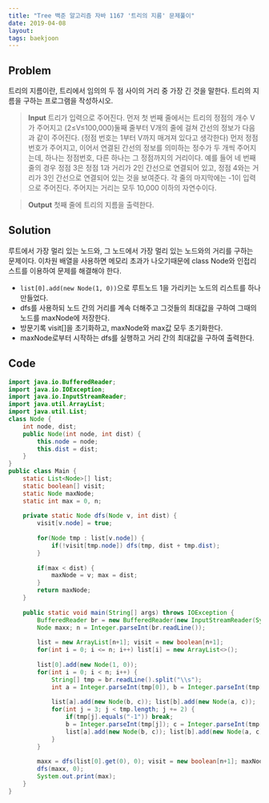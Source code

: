 ```yaml
---
title: "Tree 백준 알고리즘 자바 1167 '트리의 지름' 문제풀이"
date: 2019-04-08
layout:
tags: baekjoon
---
```



## Problem
트리의 지름이란, 트리에서 임의의 두 점 사이의 거리 중 가장 긴 것을 말한다. 트리의 지름을 구하는 프로그램을 작성하시오.

> <b>Input</b>
트리가 입력으로 주어진다. 먼저 첫 번째 줄에서는 트리의 정점의 개수 V가 주어지고 (2≤V≤100,000)둘째 줄부터 V개의 줄에 걸쳐 간선의 정보가 다음과 같이 주어진다. (정점 번호는 1부터 V까지 매겨져 있다고 생각한다)
먼저 정점 번호가 주어지고, 이어서 연결된 간선의 정보를 의미하는 정수가 두 개씩 주어지는데, 하나는 정점번호, 다른 하나는 그 정점까지의 거리이다. 예를 들어 네 번째 줄의 경우 정점 3은 정점 1과 거리가 2인 간선으로 연결되어 있고, 정점 4와는 거리가 3인 간선으로 연결되어 있는 것을 보여준다. 각 줄의 마지막에는 -1이 입력으로 주어진다. 주어지는 거리는 모두 10,000 이하의 자연수이다.

> <b>Output</b>
첫째 줄에 트리의 지름을 출력한다.

## Solution
루트에서 가장 멀리 있는 노드와, 그 노드에서 가장 멀리 있는 노드와의 거리를 구하는 문제이다.
이차원 배열을 사용하면 메모리 초과가 나오기때문에 class Node와 인접리스트를 이용하여 문제를 해결해야 한다.
- `list[0].add(new Node(1, 0))`으로 루트노드 1을 가리키는 노드의 리스트를 하나 만들었다.
- dfs를 사용하되 노드 간의 거리를 계속 더해주고 그것들의 최대값을 구하여 그때의 노드를 maxNode에 저장한다.
- 방문기록 visit[]을 초기화하고, maxNode와 max값 모두 초기화한다.
- maxNode로부터 시작하는 dfs를 실행하고 거리 간의 최대값을 구하여 출력한다.


## Code
```java
import java.io.BufferedReader;
import java.io.IOException;
import java.io.InputStreamReader;
import java.util.ArrayList;
import java.util.List;
class Node {
	int node, dist;
	public Node(int node, int dist) {
		this.node = node;
		this.dist = dist;
	}
}
public class Main {
	static List<Node>[] list;
	static boolean[] visit;
	static Node maxNode;
	static int max = 0, n;
	
	private static Node dfs(Node v, int dist) {
		visit[v.node] = true;
		
		for(Node tmp : list[v.node]) {
			if(!visit[tmp.node]) dfs(tmp, dist + tmp.dist);
		}
		
		if(max < dist) {
			maxNode = v; max = dist;
		}
		return maxNode;
	}
	
	public static void main(String[] args) throws IOException {
		BufferedReader br = new BufferedReader(new InputStreamReader(System.in));
		Node maxx; n = Integer.parseInt(br.readLine());
		
		list = new ArrayList[n+1]; visit = new boolean[n+1];
		for(int i = 0; i <= n; i++) list[i] = new ArrayList<>();
		
		list[0].add(new Node(1, 0));
		for(int i = 0; i < n; i++) {
			String[] tmp = br.readLine().split("\\s");
			int a = Integer.parseInt(tmp[0]), b = Integer.parseInt(tmp[1]), c = Integer.parseInt(tmp[2]);
			
			list[a].add(new Node(b, c)); list[b].add(new Node(a, c));
			for(int j = 3; j < tmp.length; j += 2) {
				if(tmp[j].equals("-1")) break;
				b = Integer.parseInt(tmp[j]); c = Integer.parseInt(tmp[j+1]);
				list[a].add(new Node(b, c)); list[b].add(new Node(a, c));
			}
		}
		
		maxx = dfs(list[0].get(0), 0); visit = new boolean[n+1]; maxNode = null; max = 0;
		dfs(maxx, 0);
		System.out.print(max);
	}
}
```
